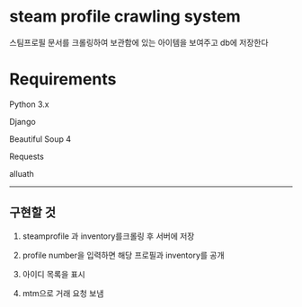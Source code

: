 # steam profile crawling system

스팀프로필 문서를 크롤링하여 보관함에 있는 아이템을 보여주고 db에 저장한다

# Requirements
Python 3.x

Django

Beautiful Soup 4

Requests

alluath

---

## 구현할 것
1. steamprofile 과 inventory를크롤링 후 서버에 저장

2. profile number을 입력하면 해당 프로필과 inventory를 공개

3. 아이디 목록을 표시

4. mtm으로 거래 요청 보냄



